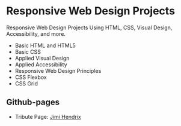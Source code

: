 # Responsive Web Design Projects
Responsive Web Design Projects Using HTML, CSS, Visual Design, Accessibility, and more.

* Basic HTML and HTML5
* Basic CSS
* Applied Visual Design
* Applied Accessibility
* Responsive Web Design Principles
* CSS Flexbox
* CSS Grid

## Github-pages
* Tribute Page:  [Jimi Hendrix](https://iagooliveiradias.github.io/Responsive-Web-Design-Projects/Tribute%20Page/index.html) 

